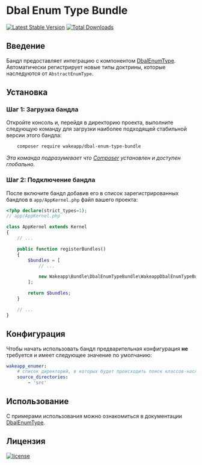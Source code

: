 Dbal Enum Type Bundle
=====================

[![Latest Stable Version](https://poser.pugx.org/wakeapp/dbal-enum-type-bundle/v/stable)](https://packagist.org/packages/wakeapp/dbal-enum-type-bundle)
[![Total Downloads](https://poser.pugx.org/wakeapp/dbal-enum-type-bundle/downloads)](https://packagist.org/packages/wakeapp/dbal-enum-type-bundle)

Введение
--------

Бандл предоставляет интеграцию с компонентом [DbalEnumType](https://github.com/wakeapp/dbal-enum-type).
Автоматически регистрирует новые типы доктрины, которые наследуются от `AbstractEnumType`.

Установка
---------

### Шаг 1: Загрузка бандла

Откройте консоль и, перейдя в директорию проекта, выполните следующую команду для загрузки наиболее подходящей
стабильной версии этого бандла:

```bash
    composer require wakeapp/dbal-enum-type-bundle
```
*Эта команда подразумевает что [Composer](https://getcomposer.org) установлен и доступен глобально.*

### Шаг 2: Подключение бандла

После включите бандл добавив его в список зарегистрированных бандлов в `app/AppKernel.php` файл вашего проекта:

```php
<?php declare(strict_types=1);
// app/AppKernel.php

class AppKernel extends Kernel
{
    // ...

    public function registerBundles()
    {
        $bundles = [
            // ...

            new Wakeapp\Bundle\DbalEnumTypeBundle\WakeappDbalEnumTypeBundle(),
        ];

        return $bundles;
    }

    // ...
}
```

Конфигурация
------------

Чтобы начать использовать бандл предварительная конфигурация **не** требуется и имеет следующее значение по умолчанию:

```yaml
wakeapp_enumer:
    # список директорий, в которых будет происходить поиск классов-наследников AbstractEnumType
    source_directories:
        - 'src'
``` 

Использование
-------------

С примерами использования можно ознакомиться в документации [DbalEnumType](https://github.com/wakeapp/dbal-enum-type).

Лицензия
--------

[![license](https://img.shields.io/badge/License-MIT-green.svg?style=flat-square)](./LICENSE)
